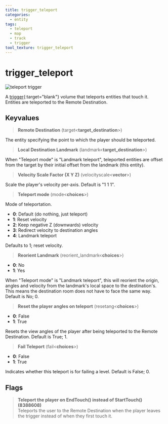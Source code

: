 ```yaml
---
title: trigger_teleport
categories:
  - entity
tags:
  - teleport
  - map
  - track
  - trigger
tool_texture: trigger_teleport
---
```


# trigger_teleport

![teleport trigger](/images/trigger_momentum_teleport/momentum_teleport.jpg)

A [trigger](https://developer.valvesoftware.com/wiki/Triggers){:target="blank"} volume that teleports entities that touch it. Entities are teleported to the Remote Destination.

## Keyvalues

> **Remote Destination** (target&lt;**target_destination**&gt;)

The entity specifying the point to which the player should be teleported.

> **Local Destination Landmark** (landmark&lt;**target_destination**&gt;)

When "Teleport mode" is "Landmark teleport", teleported entities are offset from the target by their initial offset from the landmark (this entity).

> **Velocity Scale Factor (X Y Z)** (velocityscale&lt;**vector**&gt;)

Scale the player's velocity per-axis.
Default is "1 1 1".

> **Teleport mode** (mode&lt;**choices**&gt;)

Mode of teleportation.

- **0**: Default (do nothing, just teleport)
- **1**: Reset velocity
- **2**: Keep negative Z (downwards) velocity
- **3**: Redirect velocity to destination angles
- **4**: Landmark teleport

Defaults to 1; reset velocity.

> **Reorient Landmark** (reorient_landmark&lt;**choices**&gt;)

- **0**: No
- **1**: Yes

When "Teleport mode" is "Landmark teleport", this will reorient the origin, angles and velocity from the landmark's local space to the destination's.
This means the destination room does not have to face the same way.
Default is No; 0.

> **Reset the player angles on teleport** (resetang&lt;**choices**&gt;)

- **0**: False
- **1**: True

Resets the view angles of the player after being teleported to the Remote Destination. Default is True; 1.

> **Fail Teleport** (fail&lt;**choices**&gt;)

- **0**: False
- **1**: True

Indicates whether this teleport is for failing a level.
Default is False; 0.

## Flags

> **Teleport the player on EndTouch() instead of StartTouch() (8388608)**  
> Teleports the user to the Remote Destination when the player leaves the trigger instead of when they first touch it.
